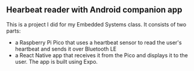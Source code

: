 ## Hearbeat reader with Android companion app

This is a project I did for my Embedded Systems class. It consists of two parts:
- a Raspberry Pi Pico that uses a heartbeat sensor to read the user's heartbeat and sends it over Bluetooth LE
- a React Native app that receives it from the Pico and displays it to the user. The app is built using Expo.
